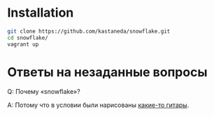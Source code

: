 
Installation
============

```bash
git clone https://github.com/kastaneda/snowflake.git
cd snowflake/
vagrant up
```


Ответы на незаданные вопросы
============================

Q: Почему «snowflake»?

A: Потому что в условии были нарисованы [какие-то гитары](https://youtu.be/C4PXHWjhgAA).
